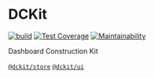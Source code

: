 # DCKit

[![build](https://github.com/DCKit/dckit/workflows/build/badge.svg)](https://github.com/DCKit/dckit/actions?query=workflow%3Abuild) [![Test Coverage](https://api.codeclimate.com/v1/badges/3a39326e0a92e9442bf5/test_coverage)](https://codeclimate.com/github/DCKit/dckit/test_coverage) [![Maintainability](https://api.codeclimate.com/v1/badges/3a39326e0a92e9442bf5/maintainability)](https://codeclimate.com/github/DCKit/dckit/maintainability)

Dashboard Construction Kit

[`@dckit/store`](https://github.com/DCKit/dckit/tree/master/packages/%40dckit/store) [`@dckit/ui`](https://github.com/DCKit/dckit/tree/master/packages/%40dckit/ui)
